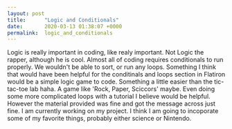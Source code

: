 ```yaml
---
layout: post
title:      "Logic and Conditionals"
date:       2020-03-13 01:38:07 +0000
permalink:  logic_and_conditionals
---
```



Logic is really important in coding, like realy important. Not Logic the rapper, although he is cool. Almost all of coding requires conditionals to run properly. We wouldn't be able to sort, or run any loops. Something I think that would have been helpful for the conditinals and loops section in Flatiron would be a simple logic game to code. Something a little easier than  the tic-tac-toe lab haha. A game like 'Rock, Paper, Sciccors' maybe.  Even doing some more complicated loops with a tutorial I believe would be helpful.  However the material provided was fine and got the message across just fine. I am currently working on my project. I think I am going to incoporate some of my favorite things, probably either science or Nintendo. 
